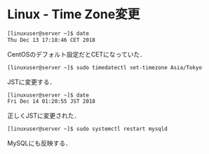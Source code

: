 # Linux - Time Zone変更 


```bash
[linuxuser@server ~]$ date
Thu Dec 13 17:18:46 CET 2018
```

CentOSのデフォルト設定だとCETになっていた．

```bash
[linuxuser@server ~]$ sudo timedatectl set-timezone Asia/Tokyo
```

JSTに変更する．

```bash
[linuxuser@server ~]$ date
Fri Dec 14 01:20:55 JST 2018
```

正しくJSTに変更された．


```bash
[linuxuser@server ~]$ sudo systemctl restart mysqld
```

MySQLにも反映する．